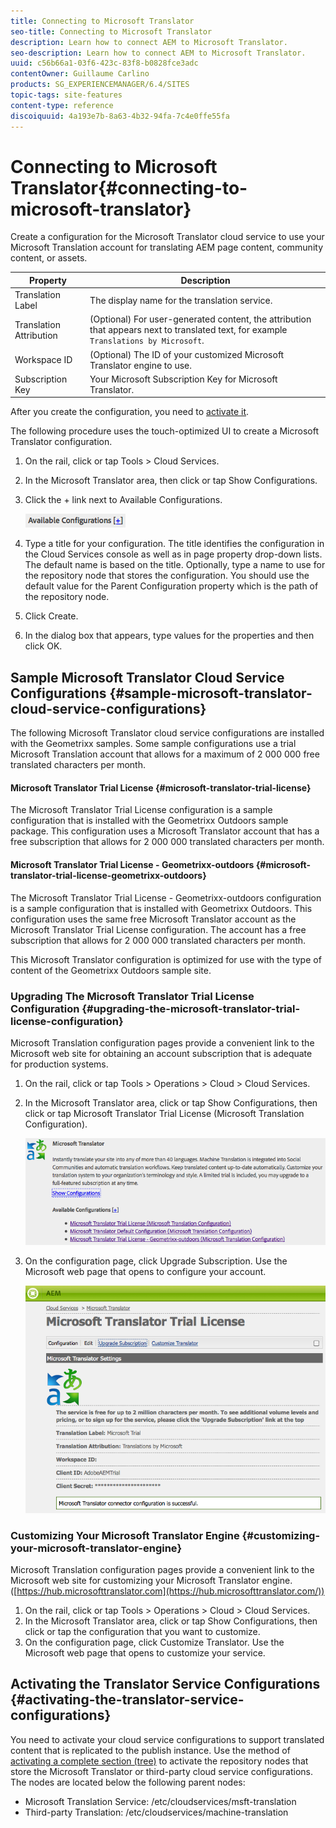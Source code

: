 ```yaml
---
title: Connecting to Microsoft Translator
seo-title: Connecting to Microsoft Translator
description: Learn how to connect AEM to Microsoft Translator.
seo-description: Learn how to connect AEM to Microsoft Translator.
uuid: c56b66a1-03f6-423c-83f8-b0828fce3adc
contentOwner: Guillaume Carlino
products: SG_EXPERIENCEMANAGER/6.4/SITES
topic-tags: site-features
content-type: reference
discoiquuid: 4a193e7b-8a63-4b32-94fa-7c4e0ffe55fa
---
```


# Connecting to Microsoft Translator{#connecting-to-microsoft-translator}

Create a configuration for the Microsoft Translator cloud service to use your Microsoft Translation account for translating AEM page content, community content, or assets.

| Property |Description |
|---|---|
| Translation Label |The display name for the translation service. |
| Translation Attribution |(Optional) For user-generated content, the attribution that appears next to translated text, for example `Translations by Microsoft`. |
| Workspace ID |(Optional) The ID of your customized Microsoft Translator engine to use. |
| Subscription Key |Your Microsoft Subscription Key for Microsoft Translator. |

After you create the configuration, you need to [activate it](../../../sites/administering/using/tc-msconf.md#activating-the-translator-service-configurations).

The following procedure uses the touch-optimized UI to create a Microsoft Translator configuration.

1. On the rail, click or tap Tools &gt; Cloud Services.
1. In the Microsoft Translator area, then click or tap Show Configurations.
1. Click the + link next to Available Configurations.

   ![](assets/chlimage_1-422.png)

1. Type a title for your configuration. The title identifies the configuration in the Cloud Services console as well as in page property drop-down lists. The default name is based on the title. Optionally, type a name to use for the repository node that stores the configuration. You should use the default value for the Parent Configuration property which is the path of the repository node.
1. Click Create.
1. In the dialog box that appears, type values for the properties and then click OK.

## Sample Microsoft Translator Cloud Service Configurations {#sample-microsoft-translator-cloud-service-configurations}

The following Microsoft Translator cloud service configurations are installed with the Geometrixx samples. Some sample configurations use a trial Microsoft Translation account that allows for a maximum of 2 000 000 free translated characters per month.

#### Microsoft Translator Trial License {#microsoft-translator-trial-license}

The Microsoft Translator Trial License configuration is a sample configuration that is installed with the Geometrixx Outdoors sample package. This configuration uses a Microsoft Translator account that has a free subscription that allows for 2 000 000 translated characters per month.

#### Microsoft Translator Trial License - Geometrixx-outdoors {#microsoft-translator-trial-license-geometrixx-outdoors}

The Microsoft Translator Trial License - Geometrixx-outdoors configuration is a sample configuration that is installed with Geometrixx Outdoors. This configuration uses the same free Microsoft Translator account as the Microsoft Translator Trial License configuration. The account has a free subscription that allows for 2 000 000 translated characters per month.

This Microsoft Translator configuration is optimized for use with the type of content of the Geometrixx Outdoors sample site.

### Upgrading The Microsoft Translator Trial License Configuration {#upgrading-the-microsoft-translator-trial-license-configuration}

Microsoft Translation configuration pages provide a convenient link to the Microsoft web site for obtaining an account subscription that is adequate for production systems.

1. On the rail, click or tap Tools &gt; Operations &gt; Cloud &gt; Cloud Services.
1. In the Microsoft Translator area, click or tap Show Configurations, then click or tap Microsoft Translator Trial License (Microsoft Translation Configuration).

   ![](assets/chlimage_1-423.png)

1. On the configuration page, click Upgrade Subscription. Use the Microsoft web page that opens to configure your account.

   ![](assets/chlimage_1-424.png)

### Customizing Your Microsoft Translator Engine {#customizing-your-microsoft-translator-engine}

Microsoft Translation configuration pages provide a convenient link to the Microsoft web site for customizing your Microsoft Translator engine. ([https://hub.microsofttranslator.com](https://hub.microsofttranslator.com/))

1. On the rail, click or tap Tools &gt; Operations &gt; Cloud &gt; Cloud Services.
1. In the Microsoft Translator area, click or tap Show Configurations, then click or tap the configuration that you want to customize.
1. On the configuration page, click Customize Translator. Use the Microsoft web page that opens to customize your service.

## Activating the Translator Service Configurations {#activating-the-translator-service-configurations}

You need to activate your cloud service configurations to support translated content that is replicated to the publish instance. Use the method of [activating a complete section (tree)](../../../sites/authoring/using/publishing-pages.md#main-pars-title-1) to activate the repository nodes that store the Microsoft Translator or third-party cloud service configurations. The nodes are located below the following parent nodes:

* Microsoft Translation Service: /etc/cloudservices/msft-translation
* Third-party Translation: /etc/cloudservices/machine-translation

